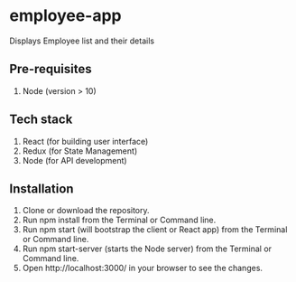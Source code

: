 # employee-app

Displays Employee list and their details

## Pre-requisites

1. Node (version > 10)

## Tech stack

1. React (for building user interface)
2. Redux (for State Management)
3. Node (for API development)

## Installation

1. Clone or download the repository.
2. Run npm install from the Terminal or Command line.
3. Run npm start (will bootstrap the client or React app) from the Terminal or Command line.
4. Run npm start-server (starts the Node server) from the Terminal or Command line.
5. Open http://localhost:3000/ in your browser to see the changes.
